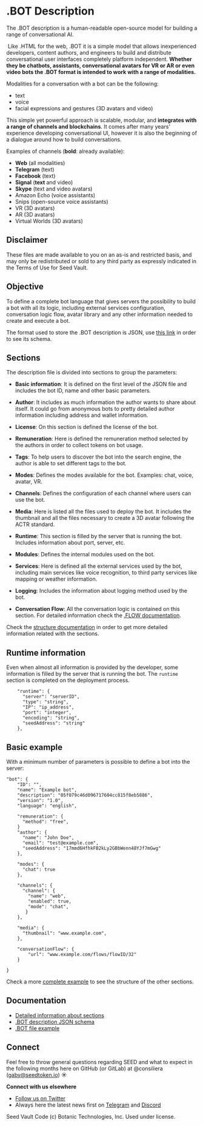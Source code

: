# .BOT Description

The .BOT description is a human-readable open-source model for building a range of conversational AI.

 Like .HTML for the web, .BOT it is a simple model that allows inexperienced developers, content authors, and engineers to build and distribute conversational user interfaces completely platform independent. **Whether they be chatbots, assistants, conversational avatars for VR or AR or even video bots the .BOT format is intended to work with a range of modalities.**

Modalities for a conversation with a bot can be the following:
- text
- voice
- facial expressions and gestures (3D avatars and video) 

This simple yet powerful approach is scalable, modular, and **integrates with a range of channels and blockchains**. It comes after many years' experience developing conversational UI, however it is also the beginning of a dialogue around how to build conversations.

Examples of channels (**bold**: already available):

- **Web** (all modalities)
- **Telegram** (text)
- **Facebook** (text)
- **Signal** (**text** and video)
- **Skype** (text and video avatars)
- Amazon Echo  (voice assistants)
- Snips (open-source voice assistants)
- VR (3D avatars)
- AR (3D avatars)
- Virtual Worlds (3D avatars)

## Disclaimer

These files are made available to you on an as-is and restricted basis, and may only be redistributed or sold to any third party as expressly indicated in the Terms of Use for Seed Vault.


## Objective

To define a complete bot language that gives servers the possibility to build a bot with all its logic, including external services configuration, conversation logic flow, avatar library and any other information needed to create and execute a bot.

The format used to store the .BOT description is JSON, use [this link](docs/bot_schema.json) in order to see its schema.

## Sections

The description file is divided into sections to group the parameters:

- **Basic information**: It is defined on the first level of the JSON file and includes the bot ID, name and other basic parameters.

- **Author**: It includes as much information the author wants to share about itself. It could go from anonymous bots to pretty detailed author information including address and wallet information.

- **License**: On this section is defined the license of the bot.

- **Remuneration**: Here is defined the remuneration method selected by the authors in order to collect tokens on bot usage.

- **Tags**: To help users to discover the bot into the search engine, the author is able to set different tags to the bot.

- **Modes**: Defines the modes available for the bot. Examples: chat, voice, avatar, VR.

- **Channels**: Defines the configuration of each channel where users can use the bot.

- **Media**: Here is listed all the files used to deploy the bot. It includes the thumbnail and all the files necessary to create a 3D avatar following the ACTR standard.

- **Runtime**: This section is filled by the server that is running the bot. Includes information about port, server, etc. 

- **Modules**: Defines the internal modules used on the bot.

- **Services**: Here is defined all the external services used by the bot, including main services like voice recognition, to third party services like mapping or weather information.

- **Logging**: Includes the information about logging method used by the bot.

- **Conversation Flow**: All the conversation logic is contained on this section. For detailed information check the [.FLOW documentation](https://github.com/SeedVault/flow).

Check the [structure documentation](docs/structure.md) in order to get more detailed information related with the sections.


## Runtime information

Even when almost all information is provided by the developer, some information is filled by the server that is running the bot. The ``runtime`` section is completed on the deployment process. 

```
    "runtime": {
      "server": "serverID",
      "type": "string",
      "IP": "ip_address",
      "port": "integer",
      "encoding": "string",
      "seedAddress": "string"
    },
```

## Basic example

With a minimum number of parameters is possible to define a bot into the server:

```
"bot": {
    "ID": "",
    "name": "Example bot",
    "description": "05f079c46d096717604cc815f8eb5886",
    "version": "1.0",
    "language": "english",

    "remuneration": {
      "method": "free",
    }
    "author": {
      "name": "John Doe",
      "email": "test@example.com",
      "seedAddress": "17mmd6HfhkFB2kLy2GBbWenn48YJf7mGwg"
    },

    "modes": {
      "chat": true
    },

    "channels": {
      "channel": {
        "name": "web",
        "enabled": true,
        "mode": "chat",
       }
    },

    "media": {
      "thumbnail": "www.example.com",
    },

    "conversationFlow": {
        "url": "www.example.com/flows/flowID/32"
    }

}
```

Check a more [complete example](docs/bot_example.json) to see the structure of the other sections.


## Documentation

- [Detailed information about sections](docs/structure.md)
- [.BOT description JSON schema](docs/bot_schema.json)
- [.BOT file example](docs/bot_example.json)

## Connect
Feel free to throw general questions regarding SEED and what to expect in the following months here on GitHub (or GitLab) at  @consiliera (gaby@seedtoken.io) :sunny: 

**Connect with us elsewhere** 
- [Follow us on Twitter](https://twitter.com/SEED_token)
- Always here the latest news first on [Telegram](https://t.me/seedtoken) and [Discord](https://discord.gg/Suv5bFT)

Seed Vault Code (c) Botanic Technologies, Inc. Used under license.


